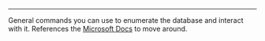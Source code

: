 -- -
General commands you can use to enumerate the database and interact with it. References the [Microsoft Docs](https://learn.microsoft.com/en-us/sql/t-sql/statements/statements?view=sql-server-ver15) to move around. 